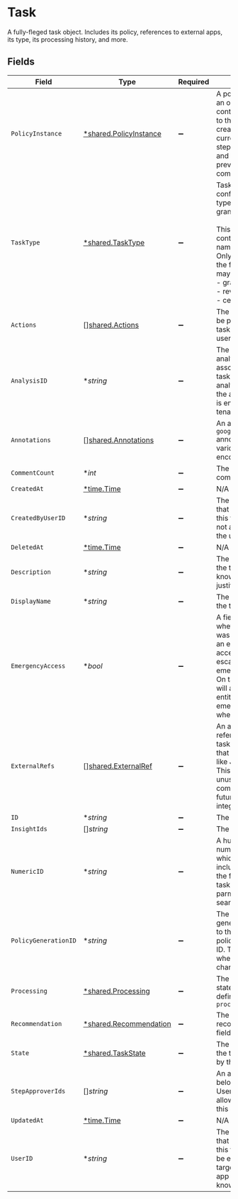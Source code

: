 # Task

A fully-fleged task object. Includes its policy, references to external apps, its type, its processing history, and more.


## Fields

| Field                                                                                                                                                                                                                              | Type                                                                                                                                                                                                                               | Required                                                                                                                                                                                                                           | Description                                                                                                                                                                                                                        |
| ---------------------------------------------------------------------------------------------------------------------------------------------------------------------------------------------------------------------------------- | ---------------------------------------------------------------------------------------------------------------------------------------------------------------------------------------------------------------------------------- | ---------------------------------------------------------------------------------------------------------------------------------------------------------------------------------------------------------------------------------- | ---------------------------------------------------------------------------------------------------------------------------------------------------------------------------------------------------------------------------------- |
| `PolicyInstance`                                                                                                                                                                                                                   | [*shared.PolicyInstance](../../../pkg/models/shared/policyinstance.md)                                                                                                                                                             | :heavy_minus_sign:                                                                                                                                                                                                                 | A policy instance is an object that contains a reference to the policy it was created from, the currently executing step, the next steps, and the history of previously completed steps.                                           |
| `TaskType`                                                                                                                                                                                                                         | [*shared.TaskType](../../../pkg/models/shared/tasktype.md)                                                                                                                                                                         | :heavy_minus_sign:                                                                                                                                                                                                                 | Task Type provides configuration for the type of task: certify, grant, or revoke<br/><br/>This message contains a oneof named task_type. Only a single field of the following list may be set at a time:<br/>  - grant<br/>  - revoke<br/>  - certify<br/> |
| `Actions`                                                                                                                                                                                                                          | [][shared.Actions](../../../pkg/models/shared/actions.md)                                                                                                                                                                          | :heavy_minus_sign:                                                                                                                                                                                                                 | The actions that can be performed on the task by the current user.                                                                                                                                                                 |
| `AnalysisID`                                                                                                                                                                                                                       | **string*                                                                                                                                                                                                                          | :heavy_minus_sign:                                                                                                                                                                                                                 | The ID of the analysis object associated with this task created by an analysis workflow if the analysis feature is enabled for your tenant.                                                                                        |
| `Annotations`                                                                                                                                                                                                                      | [][shared.Annotations](../../../pkg/models/shared/annotations.md)                                                                                                                                                                  | :heavy_minus_sign:                                                                                                                                                                                                                 | An array of `google.protobuf.Any` annotations with various base64-encoded data.                                                                                                                                                    |
| `CommentCount`                                                                                                                                                                                                                     | **int*                                                                                                                                                                                                                             | :heavy_minus_sign:                                                                                                                                                                                                                 | The count of comments.                                                                                                                                                                                                             |
| `CreatedAt`                                                                                                                                                                                                                        | [*time.Time](https://pkg.go.dev/time#Time)                                                                                                                                                                                         | :heavy_minus_sign:                                                                                                                                                                                                                 | N/A                                                                                                                                                                                                                                |
| `CreatedByUserID`                                                                                                                                                                                                                  | **string*                                                                                                                                                                                                                          | :heavy_minus_sign:                                                                                                                                                                                                                 | The ID of the user that is the creator of this task. This may not always match the userId field.                                                                                                                                   |
| `DeletedAt`                                                                                                                                                                                                                        | [*time.Time](https://pkg.go.dev/time#Time)                                                                                                                                                                                         | :heavy_minus_sign:                                                                                                                                                                                                                 | N/A                                                                                                                                                                                                                                |
| `Description`                                                                                                                                                                                                                      | **string*                                                                                                                                                                                                                          | :heavy_minus_sign:                                                                                                                                                                                                                 | The description of the task. This is also known as justification.                                                                                                                                                                  |
| `DisplayName`                                                                                                                                                                                                                      | **string*                                                                                                                                                                                                                          | :heavy_minus_sign:                                                                                                                                                                                                                 | The display name of the task.                                                                                                                                                                                                      |
| `EmergencyAccess`                                                                                                                                                                                                                  | **bool*                                                                                                                                                                                                                            | :heavy_minus_sign:                                                                                                                                                                                                                 | A field indicating whether this task was created using an emergency access flow, or escalated to emergency access. On task creation, it will also use the app entitlement's emergency policy when possible.                        |
| `ExternalRefs`                                                                                                                                                                                                                     | [][shared.ExternalRef](../../../pkg/models/shared/externalref.md)                                                                                                                                                                  | :heavy_minus_sign:                                                                                                                                                                                                                 | An array of external references to the task. Historically that has been items like Jira task IDs. This is currently unused, but may come back in the future for integrations.                                                      |
| `ID`                                                                                                                                                                                                                               | **string*                                                                                                                                                                                                                          | :heavy_minus_sign:                                                                                                                                                                                                                 | The ID of the task.                                                                                                                                                                                                                |
| `InsightIds`                                                                                                                                                                                                                       | []*string*                                                                                                                                                                                                                         | :heavy_minus_sign:                                                                                                                                                                                                                 | The insightIds field.                                                                                                                                                                                                              |
| `NumericID`                                                                                                                                                                                                                        | **string*                                                                                                                                                                                                                          | :heavy_minus_sign:                                                                                                                                                                                                                 | A human-usable numeric ID of a task which can be included in place of the fully qualified task id in path parmeters (but not search queries).                                                                                      |
| `PolicyGenerationID`                                                                                                                                                                                                               | **string*                                                                                                                                                                                                                          | :heavy_minus_sign:                                                                                                                                                                                                                 | The policy generation id refers to the current policy's generation ID. This is changed when the policy is changed on a task.                                                                                                       |
| `Processing`                                                                                                                                                                                                                       | [*shared.Processing](../../../pkg/models/shared/processing.md)                                                                                                                                                                     | :heavy_minus_sign:                                                                                                                                                                                                                 | The processing state of a task as defined by the `processing_enum`                                                                                                                                                                 |
| `Recommendation`                                                                                                                                                                                                                   | [*shared.Recommendation](../../../pkg/models/shared/recommendation.md)                                                                                                                                                             | :heavy_minus_sign:                                                                                                                                                                                                                 | The recommendation field.                                                                                                                                                                                                          |
| `State`                                                                                                                                                                                                                            | [*shared.TaskState](../../../pkg/models/shared/taskstate.md)                                                                                                                                                                       | :heavy_minus_sign:                                                                                                                                                                                                                 | The current state of the task as defined by the `state_enum`                                                                                                                                                                       |
| `StepApproverIds`                                                                                                                                                                                                                  | []*string*                                                                                                                                                                                                                         | :heavy_minus_sign:                                                                                                                                                                                                                 | An array of IDs belonging to Identity Users that are allowed to review this step in a task.                                                                                                                                        |
| `UpdatedAt`                                                                                                                                                                                                                        | [*time.Time](https://pkg.go.dev/time#Time)                                                                                                                                                                                         | :heavy_minus_sign:                                                                                                                                                                                                                 | N/A                                                                                                                                                                                                                                |
| `UserID`                                                                                                                                                                                                                           | **string*                                                                                                                                                                                                                          | :heavy_minus_sign:                                                                                                                                                                                                                 | The ID of the user that is the target of this task. This may be empty if we're targeting a specific app user that has no known identity user.                                                                                      |
